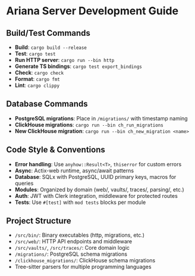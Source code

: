 # Ariana Server Development Guide

## Build/Test Commands
- **Build**: `cargo build --release`
- **Test**: `cargo test`
- **Run HTTP server**: `cargo run --bin http`
- **Generate TS bindings**: `cargo test export_bindings`
- **Check**: `cargo check`
- **Format**: `cargo fmt`
- **Lint**: `cargo clippy`

## Database Commands
- **PostgreSQL migrations**: Place in `/migrations/` with timestamp naming
- **ClickHouse migrations**: `cargo run --bin ch_run_migrations`
- **New ClickHouse migration**: `cargo run --bin ch_new_migration <name>`

## Code Style & Conventions
- **Error handling**: Use `anyhow::Result<T>`, `thiserror` for custom errors
- **Async**: Actix-web runtime, async/await patterns
- **Database**: SQLx with PostgreSQL, UUID primary keys, macros for queries
- **Modules**: Organized by domain (web/, vaults/, traces/, parsing/, etc.)
- **Auth**: JWT with Clerk integration, middleware for protected routes
- **Tests**: Use `#[test]` with `mod tests` blocks per module

## Project Structure
- `/src/bin/`: Binary executables (http, migrations, etc.)
- `/src/web/`: HTTP API endpoints and middleware
- `/src/vaults/`, `/src/traces/`: Core domain logic
- `/migrations/`: PostgreSQL schema migrations
- `/clickhouse_migrations/`: ClickHouse schema migrations
- Tree-sitter parsers for multiple programming languages
